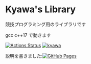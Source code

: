 # Kyawa's Library

競技プログラミング用のライブラリです

gcc c++17 で動きます

[![Actions Status](https://github.com/shikiyuiro/Library/workflows/verify/badge.svg)](https://github.com/shikiyuiro/Library/actions) 
[![kyawa](https://img.shields.io/endpoint?url=https%3A%2F%2Fatcoder-badges.now.sh%2Fapi%2Fatcoder%2Fjson%2Fkyawa)](https://atcoder.jp/users/kyawa)

説明を書きました:[![GitHub Pages](https://img.shields.io/static/v1?label=GitHub+Pages&message=+&color=brightgreen&logo=github)](https://shikiyuiro.github.io/library/)
